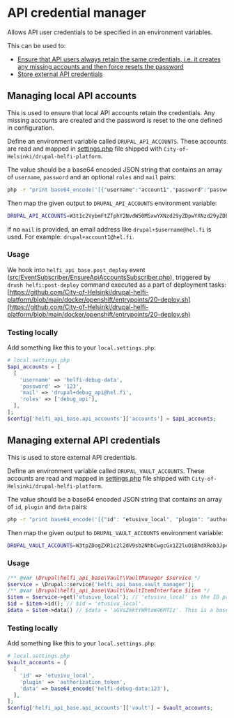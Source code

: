 # API credential manager

Allows API user credentials to be specified in an environment variables.

This can be used to:
 - [Ensure that API users always retain the same credentials, i.e. it creates any missing accounts and then force resets the password](#managing-local-api-accounts)
 - [Store external API credentials](#managing-external-api-credentials)

## Managing local API accounts

This is used to ensure that local API accounts retain the credentials. Any missing accounts are created and the password is reset to the one defined in configuration.

Define an environment variable called `DRUPAL_API_ACCOUNTS`. These accounts are read and mapped in [settings.php](https://github.com/City-of-Helsinki/drupal-helfi-platform/blob/main/public/sites/default/settings.php) file shipped with `City-of-Helsinki/drupal-helfi-platform`.

The value should be a base64 encoded JSON string that contains an array of `username`, `password` and an optional `roles` and `mail` pairs:

```bash
php -r "print base64_encode('[{"username":"account1","password":"password1","roles":["role1","role2"]},{"username":"account2","password":"password2","mail":"some-email@example.com"}]');"
```
Then map the given output to `DRUPAL_API_ACCOUNTS` environment variable:

```bash
DRUPAL_API_ACCOUNTS=W3t1c2VybmFtZTphY2NvdW50MSxwYXNzd29yZDpwYXNzd29yZDEscm9sZXM6W3JvbGUxLHJvbGUyXX0se3VzZXJuYW1lOmFjY291bnQyLHBhc3N3b3JkOnBhc3N3b3JkMixtYWlsOnNvbWUtZW1haWxAZXhhbXBsZS5jb219XQ==
```

If no `mail` is provided, an email address like `drupal+$username@hel.fi` is used. For example: `drupal+account1@hel.fi`.

### Usage

We hook into `helfi_api_base.post_deploy` event ([src/EventSubscriber/EnsureApiAccountsSubscriber.php](/src/EventSubscriber/EnsureApiAccountsSubscriber.php)), triggered by `drush helfi:post-deploy` command executed as a part of deployment tasks: [https://github.com/City-of-Helsinki/drupal-helfi-platform/blob/main/docker/openshift/entrypoints/20-deploy.sh](https://github.com/City-of-Helsinki/drupal-helfi-platform/blob/main/docker/openshift/entrypoints/20-deploy.sh)

### Testing locally

Add something like this to your `local.settings.php`:

```php
# local.settings.php
$api_accounts = [
  [
    'username' => 'helfi-debug-data',
    'password' => '123',
    'mail' => 'drupal+debug_api@hel.fi',
    'roles' => ['debug_api'],
  ],
];
$config['helfi_api_base.api_accounts']['accounts'] = $api_accounts;
```

## Managing external API credentials

This is used to store external API credentials.

Define an environment variable called `DRUPAL_VAULT_ACCOUNTS`. These accounts are read and mapped in [settings.php](https://github.com/City-of-Helsinki/drupal-helfi-platform/blob/main/public/sites/default/settings.php) file shipped with `City-of-Helsinki/drupal-helfi-platform`.

The value should be a base64 encoded JSON string that contains an array of `id`, `plugin` and `data` pairs:

```bash
php -r "print base64_encode('[{"id": "etusivu_local", "plugin": "authorization_token": "data": "aGVsZmktYWRtaW46MTIz"}]');"
```

Then map the given output to `DRUPAL_VAULT_ACCOUNTS` environment variable:

```bash
DRUPAL_VAULT_ACCOUNTS=W3tpZDogZXR1c2l2dV9sb2NhbCwgcGx1Z2luOiBhdXRob3JpemF0aW9uX3Rva2VuOiBkYXRhOiBhR1ZzWm1rdFlXUnRhVzQ2TVRJen1d
```

### Usage

```php
/** @var \Drupal\helfi_api_base\Vault\VaultManager $service */
$service = \Drupal::service('helfi_api_base.vault_manager');
/** @var \Drupal\helfi_api_base\Vault\VaultItemInterface $item */
$item = $service->get('etusivu_local'); // 'etusivu_local' is the ID previously defined in DRUPAL_VAULT_ACCOUNTS.
$id = $item->id(); // $id = 'etusivu_local'.
$data = $item->data() // $data = 'aGVsZmktYWRtaW46MTIz'. This is a base64 encoded basic auth token (helfi-admin:123).
```

### Testing locally

Add something like this to your `local.settings.php`:

```php
# local.settings.php
$vault_accounts = [
  [
    'id' => 'etusivu_local',
    'plugin' => 'authorization_token',
    'data' => base64_encode('helfi-debug-data:123'),
  ],
];
$config['helfi_api_base.api_accounts']['vault'] = $vault_accounts;
```
